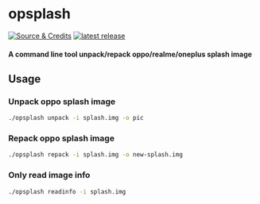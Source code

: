 # opsplash
[![Source & Credits](https://shields.io/github/license/affggh/opsplash)](https://github.com/affggh/opsplash)
[![latest release](https://shields.io/github/v/release/affggh/opsplash/)](https://github.com/affggh/opsplash/releases)

#### A command line tool unpack/repack oppo/realme/oneplus splash image






## Usage
### Unpack oppo splash image    
``` sh
./opsplash unpack -i splash.img -o pic
```
    
### Repack oppo splash image
``` sh
./opsplash repack -i splash.img -o new-splash.img
```

### Only read image info
``` sh
./opsplash readinfo -i splash.img
```
